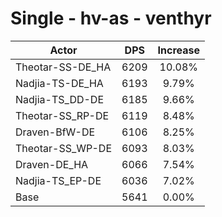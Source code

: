 # Single - hv-as - venthyr
| Actor | DPS | Increase |
|---|:---:|:---:|
|Theotar-SS-DE_HA|6209|10.08%|
|Nadjia-TS-DE_HA|6193|9.79%|
|Nadjia-TS_DD-DE|6185|9.66%|
|Theotar-SS_RP-DE|6119|8.48%|
|Draven-BfW-DE|6106|8.25%|
|Theotar-SS_WP-DE|6093|8.03%|
|Draven-DE_HA|6066|7.54%|
|Nadjia-TS_EP-DE|6036|7.02%|
|Base|5641|0.00%|
